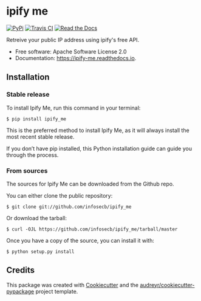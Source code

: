 # ipify me

[![PyPi](https://img.shields.io/pypi/v/ipify_me.svg)](https://pypi.python.org/pypi/ipify_me)
[![Travis CI](https://img.shields.io/travis/infosecb/ipify_me.svg)](https://travis-ci.com/infosecb/ipify_me)
[![Read the Docs](https://readthedocs.org/projects/ipify-me/badge/?version=latest)](https://ipify-me.readthedocs.io/en/latest/?badge=latest)

Retreive your public IP address using ipify's free API.

* Free software: Apache Software License 2.0
* Documentation: https://ipify-me.readthedocs.io.

## Installation

### Stable release
To install Ipify Me, run this command in your terminal:

    $ pip install ipify_me

This is the preferred method to install Ipify Me, as it will always install the most recent stable release.

If you don’t have pip installed, this Python installation guide can guide you through the process.

### From sources

The sources for Ipify Me can be downloaded from the Github repo.

You can either clone the public repository:

    $ git clone git://github.com/infosecb/ipify_me

Or download the tarball:

    $ curl -OJL https://github.com/infosecb/ipify_me/tarball/master

Once you have a copy of the source, you can install it with:

    $ python setup.py install

## Credits

This package was created with [Cookiecutter](https://github.com/audreyr/cookiecutter) and the [audreyr/cookiecutter-pypackage](https://github.com/audreyr/cookiecutter-pypackage) project template.

